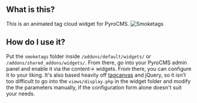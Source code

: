 ## What is this?
This is an animated tag cloud widget for PyroCMS.
![Smoketags](http://i.imgur.com/kHeOc.png)

## How do I use it?
Put the ```smoketags``` folder inside ```/addons/default/widgets/``` 
or ```/addons/shared_addons/widgets/```. From there, go into your 
PyroCMS admin panel and enable it via the content-> widgets. From 
there, you can configure it to your liking. It's also based heavily 
off [tagcanvas](http://www.goat1000.com/tagcanvas-options.php#jquery) 
and jQuery, so it isn't too difficult to go into the
```views/display.php``` in the widget folder and modify the 
the parameters manually, if the configuration form alone doesn't suit
your needs.